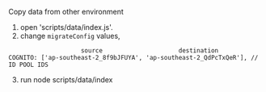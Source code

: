 Copy data from other environment

1. open 'scripts/data/index.js'.
2. change `migrateConfig` values,

```
                    source                     destination
COGNITO: ['ap-southeast-2_8f9bJFUYA', 'ap-southeast-2_QdPcTxQeR'], // ID POOL IDS

```

3. run node scripts/data/index
